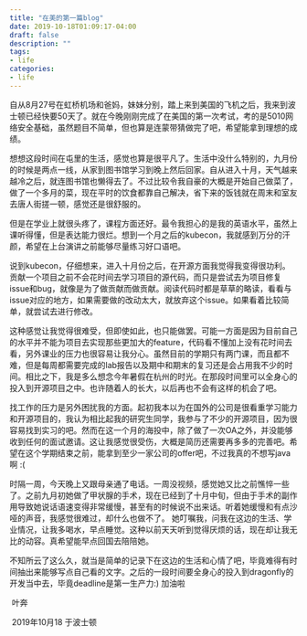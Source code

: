 ```yaml
---
title: "在美的第一篇blog"
date: 2019-10-18T01:09:17-04:00
draft: false
description: ""
tags:
- life
categories: 
- life
---
```




自从8月27号在虹桥机场和爸妈，妹妹分别，踏上来到美国的飞机之后，我来到波士顿已经快要50天了。就在今晚刚刚完成了在美国的第一次考试，考的是5010网络安全基础，虽然题目不简单，但也算是连蒙带猜做完了吧，希望能拿到理想的成绩。



想想这段时间在屯里的生活，感觉也算是很平凡了。生活中没什么特别的，九月份的时候是两点一线，从家到图书馆学习到晚上然后回家。自从进入十月，天气越来越冷之后，就连图书馆也懒得去了。不过比较令我自豪的大概是开始自己做菜了，做了一个多月的菜，现在平时的饮食都靠自己解决，省下来的饭钱就在周末和室友去唐人街搓一顿，感觉还是很舒服的。 



但是在学业上就很头疼了，课程方面还好。最令我担心的是我的英语水平，虽然上课听得懂，但是表达能力很烂。想到一个月之后的kubecon，我就感到万分的汗颜，希望在上台演讲之前能够尽量练习好口语吧。



说到kubecon，仔细想来，进入十月份之后，在开源方面我觉得我变得很功利。贡献一个项目之前不会花时间去学习项目的源代码，而只是尝试去为项目修复issue和bug，就像是为了做贡献而做贡献。阅读代码时都是草草的略读，看看与issue对应的地方，如果需要做的改动太大，就放弃这个issue。如果看着比较简单，就尝试去进行修改。



这种感觉让我觉得很难受，但即使如此，也只能做罢。可能一方面是因为目前自己的水平并不能为项目去实现那些更加大的feature，代码看不懂加上没有花时间去看，另外课业的压力也很容易让我分心。虽然目前的学期只有两门课，而且都不难，但是每周都需要完成的lab报告以及期中和期末的复习还是会占用我不少的时间。相比之下，我是多么想念今年暑假在杭州的时光。在那段时间里可以全身心的投入到开源项目之中。也许随着人的长大，以后再也不会有这样的机会了吧。



找工作的压力是另外困扰我的方面。起初我本以为在国外的公司是很看重学习能力和开源项目的，我认为相比起我的研究生同学，我参与了不少的开源项目，因为很容易找到实习的吧。然而在这一个月的海投中，除了做了一次OA之外，并没能够收到任何的面试邀请。这让我感觉很受伤，大概是简历还需要再多多的完善吧。希望在这个学期结束之前，能拿到至少一家公司的offer吧，不过我真的不想写java啊 :(



时隔一周，今天晚上又跟母亲通了电话。一周没视频，感觉她又比之前憔悴一些了。之前九月初她做了甲状腺的手术，现在已经到了十月中旬，但由于手术的副作用导致她说话语速变得非常缓慢，甚至有的时候说不出来话。听着她缓慢和有点沙哑的声音，我感觉很难过，却什么也做不了。 她叮嘱我，问我在这边的生活、学业情况，让我多喝水，早点睡觉。这种以前天天听到觉得厌烦的话，现在却让我无比的动容。真希望能早点回国去陪陪她。



不知所云了这么久，就当是简单的记录下在这边的生活和心情了吧，毕竟难得有时间抽出来能够写点自己看的文字。之后的一段时间要全身心的投入到dragonfly的开发当中去，毕竟deadline是第一生产力:) 加油啦



​																								叶奔

​																					2019年10月18 于波士顿









